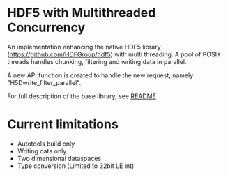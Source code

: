 # HDF5 with Multithreaded Concurrency

An implementation enhancing the native HDF5 library (https://github.com/HDFGroup/hdf5) with multi threading.
A pool of POSIX threads handles chunking, filtering and writing data in parallel.

A new API function is created to handle the new request, namely "H5Dwrite_filter_parallel".

For full description of the base library, see [README](README_HDF5.md)


# Current limitations

- Autotools build only
- Writing data only
- Two dimensional dataspaces
- Type conversion (Limited to 32bit LE int)
